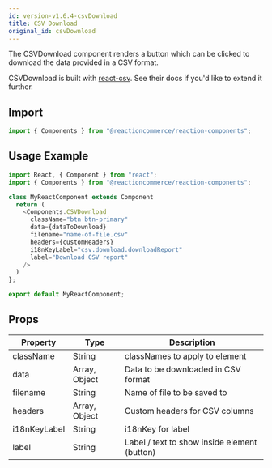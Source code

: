 ```yaml
---
id: version-v1.6.4-csvDownload
title: CSV Download
original_id: csvDownload
---
```

    
The CSVDownload component renders a button which can be clicked to download the data provided in a CSV format.

CSVDownload is built with [react-csv](https://github.com/abdennour/react-csv). See their docs if you'd like to extend it further.

## Import

```javascript
import { Components } from "@reactioncommerce/reaction-components";
```

## Usage Example

```javascript
import React, { Component } from "react";
import { Components } from "@reactioncommerce/reaction-components";

class MyReactComponent extends Component
  return (
    <Components.CSVDownload
      className="btn btn-primary"
      data={dataToDownload}
      filename="name-of-file.csv"
      headers={customHeaders}
      i18nKeyLabel="csv.download.downloadReport"
      label="Download CSV report"
    />
  )
};

export default MyReactComponent;
```

## Props

| Property        | Type                      | Description                                               |
| --------------- | ------------------------- | --------------------------------------------------------- |
| className       | String                    | classNames to apply to element                            |
| data            | Array, Object             | Data to be downloaded in CSV format                       |
| filename        | String                    | Name of file to be saved to                               |
| headers         | Array, Object             | Custom headers for CSV columns                            |
| i18nKeyLabel    | String                    | i18nKey for label                                         |
| label           | String                    | Label / text to show inside element (button)              |
